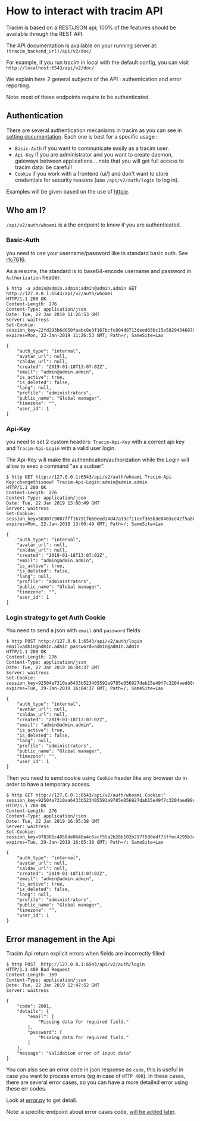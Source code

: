 # How to interact with tracim API

Tracim is based on a REST/JSON api; 100% of the features should be available through the REST API.

The API documentation is available on your running server at: `(tracim_backend_url)/api/v2/doc/`

For example, if you run tracim in local with the default config, you can visit `http://localhost:6543/api/v2/doc/`

We explain here 2 general subjects of the API : authentication and error reporting.

Note: most of these endpoints require to be authenticated.

## Authentication

There are several authentication mecanisms in tracim as you can see in [setting documentation](setting.md).
Each one is best for a specific usage :

- `Basic-Auth` if you want to communicate easily as a tracim user.
- `Api-Key` if you are administrator and you want to create daemon, gateways between applications... note that you will get full access to tracim data: be careful!
- `Cookie` if you work with a frontend (ui/) and don't want to store credentials for security reasons (use `/api/v2/auth/login` to log in).

Examples will be given based on the use of [httpie](https://httpie.org/).

## Who am I?

`/api/v2/auth/whoami` is a the endpoint to know if you are authenticated.

### Basic-Auth

you need to use your username/password like in standard basic auth. See [rfc7616](https://tools.ietf.org/html/rfc7617).

As a resume, the standard is to base64-encode username and password in `Authorization` header.

```
$ http -a admin@admin.admin:admin@admin.admin GET http://127.0.0.1:6543/api/v2/auth/whoami
HTTP/1.1 200 OK
Content-Length: 276
Content-Type: application/json
Date: Tue, 22 Jan 2019 11:26:53 GMT
Server: waitress
Set-Cookie:  session_key=22fd293b6d850faabc8e3f167bcfc804d8713deed03bc15e5029434687050fb809ef2076; expires=Mon, 22-Jan-2019 11:26:53 GMT; Path=/; SameSite=Lax

{
    "auth_type": "internal", 
    "avatar_url": null, 
    "caldav_url": null, 
    "created": "2019-01-18T13:07:02Z", 
    "email": "admin@admin.admin", 
    "is_active": true, 
    "is_deleted": false, 
    "lang": null, 
    "profile": "administrators", 
    "public_name": "Global manager", 
    "timezone": "", 
    "user_id": 1
}
```

### Api-Key

you need to set 2 custom headers: `Tracim-Api-Key` with a correct api key and `Tracim-Api-Login` with a valid user login.

The Api-Key will make the authentication/authorization while the Login will allow to exec a command "as a sudoer".

```
$ http GET http://127.0.0.1:6543/api/v2/auth/whoami Tracim-Api-Key:changethisnow! Tracim-Api-Login:admin@admin.admin
HTTP/1.1 200 OK
Content-Length: 276
Content-Type: application/json
Date: Tue, 22 Jan 2019 13:00:49 GMT
Server: waitress
Set-Cookie:  session_key=50307c9007fff16791f660eed14d47a33cf11eef365b3e0403ce42f5a8b8f1f12c254b58; expires=Mon, 22-Jan-2018 13:00:49 GMT; Path=/; SameSite=Lax

{
    "auth_type": "internal", 
    "avatar_url": null, 
    "caldav_url": null, 
    "created": "2019-01-18T13:07:02Z", 
    "email": "admin@admin.admin", 
    "is_active": true, 
    "is_deleted": false, 
    "lang": null, 
    "profile": "administrators", 
    "public_name": "Global manager", 
    "timezone": "", 
    "user_id": 1
}
```

### Login strategy to get Auth Cookie

You need to send a json with `email` and `password` fields:

```                                                                                                                                                                                                     
$ http POST http://127.0.0.1:6543/api/v2/auth/login email=admin@admin.admin password=admin@admin.admin
HTTP/1.1 200 OK
Content-Length: 276
Content-Type: application/json
Date: Tue, 22 Jan 2019 16:04:37 GMT
Server: waitress
Set-Cookie:  session_key=92504e7310aa6433b523405591a9785e056927dab15e49f7c3204aed88ccc35a70761638; expires=Tue, 29-Jan-2019 16:04:37 GMT; Path=/; SameSite=Lax

{
    "auth_type": "internal", 
    "avatar_url": null, 
    "caldav_url": null, 
    "created": "2019-01-18T13:07:02Z", 
    "email": "admin@admin.admin", 
    "is_active": true, 
    "is_deleted": false, 
    "lang": null, 
    "profile": "administrators", 
    "public_name": "Global manager", 
    "timezone": "", 
    "user_id": 1
}
```

Then you need to send cookie using `Cookie` header like any browser do in order to have a temporary access.

```
$ http GET http://127.0.0.1:6543/api/v2/auth/whoami Cookie:" session_key=92504e7310aa6433b523405591a9785e056927dab15e49f7c3204aed88ccc35a70761638"
HTTP/1.1 200 OK
Content-Length: 276
Content-Type: application/json
Date: Tue, 22 Jan 2019 16:05:38 GMT
Server: waitress
Set-Cookie:  session_key=978301c4058de0646a4c6acf55a2b28b102b297f590edf75ffec4295b34435d8bedd3cb7; expires=Tue, 29-Jan-2019 16:05:38 GMT; Path=/; SameSite=Lax

{
    "auth_type": "internal", 
    "avatar_url": null, 
    "caldav_url": null, 
    "created": "2019-01-18T13:07:02Z", 
    "email": "admin@admin.admin", 
    "is_active": true, 
    "is_deleted": false, 
    "lang": null, 
    "profile": "administrators", 
    "public_name": "Global manager", 
    "timezone": "", 
    "user_id": 1
}
```

## Error management in the Api

Tracim Api return explicit errors when fields are incorrectly filled:

```
$ http POST  http://127.0.0.1:6543/api/v2/auth/login
HTTP/1.1 400 Bad Request
Content-Length: 169
Content-Type: application/json
Date: Tue, 22 Jan 2019 12:47:52 GMT
Server: waitress

{
    "code": 2001, 
    "details": {
        "email": [
            "Missing data for required field."
        ], 
        "password": [
            "Missing data for required field."
        ]
    }, 
    "message": "Validation error of input data"
}
```

You can also see an error code in json response as `code`, this is useful in case you want to process errors (eg in case of `HTTP 400`). In these cases, there are several error cases, so you can have a more detailed error using these err codes.

Look at [error.py](../tracim_backend/error.py) to get detail.

Note: a specific endpoint about error cases code, [will be added later](https://github.com/tracim/tracim/issues/1006).
 
